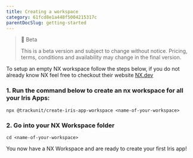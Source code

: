 ```yaml
---
title: Creating a workspace
category: 61fcd8e1a448f5004215317c
parentDocSlug: getting-started
---
```


> 🚧 Beta
> 
> This is a beta version and subject to change without notice. Pricing, terms, conditions and availability may change in the final version.

To setup an empty NX workspace follow the steps below, if you do not already know NX feel free to checkout their website [NX.dev](https://nx.dev)

### 1. Run the command below to create an nx workspace for all your Iris Apps:

```
npx @trackunit/create-iris-app-workspace <name-of-your-workspace>
```

### 2. Go into your NX Workspace folder

```
cd <name-of-your-workspace>
```

You now have a NX Workspace and are ready to create your first Iris app!
